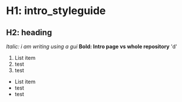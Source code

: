 H1: intro_styleguide
================
H2: heading
-----------
*Italic: *i am writing using a gui**
**Bold: Intro page vs whole repository**
'd'
1. List item
2. test
3. test
 - List item
 - test
 - test